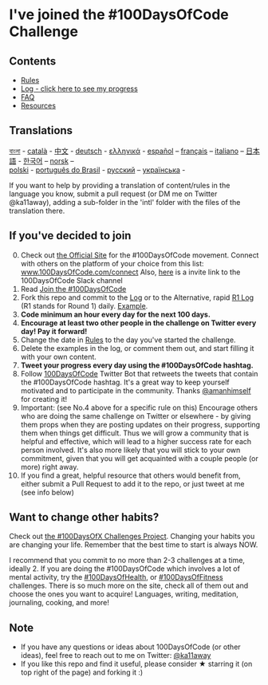 # I've joined the #100DaysOfCode Challenge

## Contents

* [Rules](rules.md)
* [Log - click here to see my progress](log.md)
* [FAQ](FAQ.md)
* [Resources](resources.md)

## Translations

[বাংলা](https://github.com/kallaway/100-days-of-code/blob/master/intl/bn/README.md) -
[català](https://github.com/kallaway/100-days-of-code/blob/master/intl/ca/README.md) -
[中文](https://github.com/kallaway/100-days-of-code/blob/master/intl/ch/README.md) -
[deutsch](https://github.com/kallaway/100-days-of-code/blob/master/intl/de/README.md) -
[ελληνικά](https://github.com/kallaway/100-days-of-code/blob/master/intl/el/README.md) -
[español](https://github.com/kallaway/100-days-of-code/blob/master/intl/es/README.md) –
[français](https://github.com/kallaway/100-days-of-code/blob/master/intl/fr/README.md) –
[italiano](https://github.com/kallaway/100-days-of-code/blob/master/intl/it/README.md) –
[日本語](https://github.com/kallaway/100-days-of-code/blob/master/intl/ja/README.md) -
[한국어](https://github.com/kallaway/100-days-of-code/blob/master/intl/ko/README-ko.md) –
[norsk](https://github.com/kallaway/100-days-of-code/blob/master/intl/no/README.md) –  
[polski](https://github.com/kallaway/100-days-of-code/blob/master/intl/pl/README.md) -
[português do Brasil](https://github.com/kallaway/100-days-of-code/blob/master/intl/pt-br/LEIAME.md) -
[русский](https://github.com/kallaway/100-days-of-code/blob/master/intl/ru/README-ru.md) –
[українська](https://github.com/kallaway/100-days-of-code/blob/master/intl/ua/README-ua.md) -

If you want to help by providing a translation of content/rules in the language you know, submit a pull request (or DM me on Twitter @ka11away), adding a sub-folder in the 'intl' folder with the files of the translation there.

## If you've decided to join

0. Check out [the Official Site](http://100daysofcode.com/) for the #100DaysOfCode movement. Connect with others on the platform of your choice from this list: www.100DaysOfCode.com/connect
    Also, [here](https://100xcode.slack.com/join/shared_invite/enQtOTE0NjE3Nzc3ODg4LTY0NDliODc5YWYyODc1OWVmNTllYWRhMDZmMTQwMmI3MTY0N2UxYWQwYjRiMjEzZTI0ZTIzYTdkNWY4MWM5MzE) is a invite link to the 100DaysOfCode Slack channel
1. Read [Join the #100DaysOfCode](https://www.freecodecamp.org/news/join-the-100daysofcode-556ddb4579e4)
2. Fork this repo and commit to the [Log](log.md) or to the Alternative, rapid [R1 Log](r1-log.md) (R1 stands for Round 1) daily. [Example](https://github.com/Kallaway/100-days-kallaway-log).
3. **Code minimum an hour every day for the next 100 days.**
4. **Encourage at least two other people in the challenge on Twitter every day! Pay it forward!**
5. Change the date in [Rules](rules.md) to the day you've started the challenge.
6. Delete the examples in the log, or comment them out, and start filling it with your own content.
7. **Tweet your progress every day using the #100DaysOfCode hashtag.**
8. Follow [100DaysOfCode](https://twitter.com/_100DaysOfCode) Twitter Bot that retweets the tweets that contain the #100DaysOfCode hashtag. It's a great way to keep yourself motivated and to participate in the community. Thanks [@amanhimself](https://twitter.com/amanhimself) for creating it!
9. Important: (see No.4 above for a specific rule on this) Encourage others who are doing the same challenge on Twitter or elsewhere - by giving them props when they are posting updates on their progress, supporting them when things get difficult. Thus we will grow a community that is helpful and effective, which will lead to a higher success rate for each person involved. It's also more likely that you will stick to your own commitment, given that you will get acquainted with a couple people (or more) right away.
10. If you find a great, helpful resource that others would benefit from, either submit a Pull Request to add it to the repo, or just tweet at me (see info below)

## Want to change other habits?

Check out [the #100DaysOfX Challenges Project](http://100daysofx.com/). Changing your habits you are changing your life. Remember that the best time to start is always NOW.

I recommend that you commit to no more than 2-3 challenges at a time, ideally 2. If you are doing the #100DaysOfCode which involves a lot of mental activity, try the [#100DaysOfHealth](http://100daysofx.com/where-x-is/health/), or [#100DaysOfFitness](http://100daysofx.com/challenges/) challenges. There is so much more on the site, check all of them out and choose the ones you want to acquire! Languages, writing, meditation, journaling, cooking, and more!

## Note

* If you have any questions or ideas about 100DaysOfCode (or other ideas), feel free to reach out to me on Twitter: [@ka11away](https://twitter.com/ka11away)
* If you like this repo and find it useful, please consider &#9733; starring it (on top right of the page) and forking it :)
